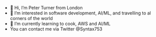 - 👋 Hi, I’m Peter Turner from London
- 👀 I’m interested in software development, AI/ML, and travelling to al corners of the world
- 🌱 I’m currently learning to cook, AWS and AI/ML
- You can contact me via Twitter @Syntax753

<!---
petert-b7h/petert-b7h is a ✨ special ✨ repository because its `README.md` (this file) appears on your GitHub profile.
You can click the Preview link to take a look at your changes.
--->
